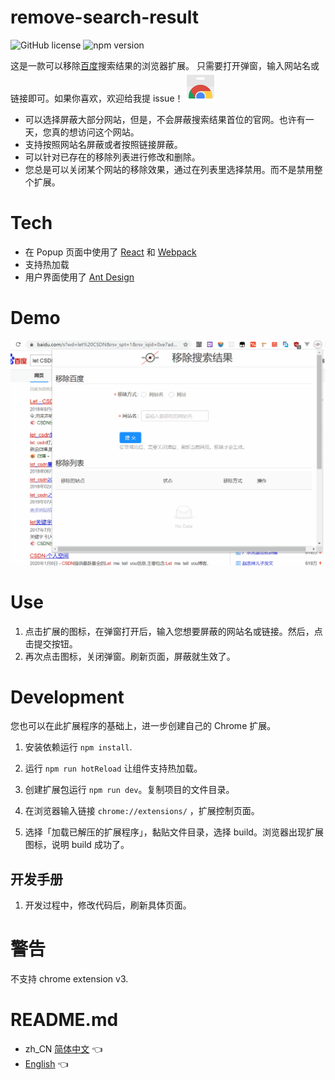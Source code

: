 # remove-search-result
![GitHub license](https://img.shields.io/badge/license-MIT-blue.svg)
 ![npm version](https://img.shields.io/npm/v/react.svg?style=flat)
 
这是一款可以移除[百度](https://www.baidu.com/)搜索结果的浏览器扩展。
只需要打开弹窗，输入网站名或链接即可。如果你喜欢，欢迎给我提 issue！
 [![](./project/chrome_web_store_icon_48px.png)](https://chrome.google.com/webstore/detail/%E7%A7%BB%E9%99%A4%E6%90%9C%E7%B4%A2%E7%BB%93%E6%9E%9C/ddmhkakmaioldjigppjffdoaahheegch?hl=zh-CN)

* 可以选择屏蔽大部分网站，但是，不会屏蔽搜索结果首位的官网。也许有一天，您真的想访问这个网站。
* 支持按照网站名屏蔽或者按照链接屏蔽。
* 可以针对已存在的移除列表进行修改和删除。
* 您总是可以关闭某个网站的移除效果，通过在列表里选择禁用。而不是禁用整个扩展。

# Tech
* 在 Popup 页面中使用了 [React](https://reactjs.org) 和 [Webpack](https://webpack.js.org/)
* 支持热加载
* 用户界面使用了 [Ant Design](https://ant.design)

# Demo
![](./project/display-demo.gif)

# Use
1. 点击扩展的图标，在弹窗打开后，输入您想要屏蔽的网站名或链接。然后，点击提交按钮。
2. 再次点击图标，关闭弹窗。刷新页面，屏蔽就生效了。

# Development
您也可以在此扩展程序的基础上，进一步创建自己的 Chrome 扩展。

1. 安装依赖运行 `npm install`. 

2. 运行 `npm run hotReload` 让组件支持热加载。

3. 创建扩展包运行 `npm run dev`。复制项目的文件目录。

4. 在浏览器输入链接 `chrome://extensions/` ，扩展控制页面。

5. 选择「加载已解压的扩展程序」，黏贴文件目录，选择 build。浏览器出现扩展图标，说明 build 成功了。

## 开发手册
1. 开发过程中，修改代码后，刷新具体页面。

# 警告
不支持 chrome extension v3.

# README.md
* zh_CN [简体中文](README_zh_CN.md) 👈
* [English](README.md) 👈
